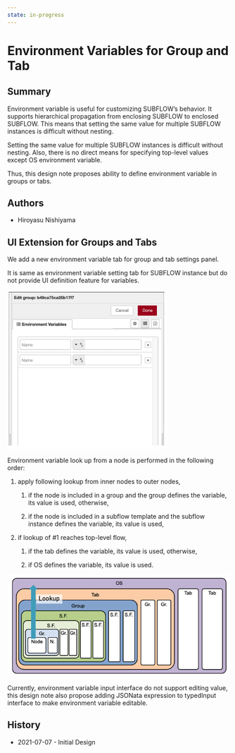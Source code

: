 ```yaml
---
state: in-progress
---
```


# Environment Variables for Group and Tab

## Summary

Environment variable is useful for customizing SUBFLOW’s behavior. It supports hierarchical propagation from enclosing SUBFLOW to enclosed SUBFLOW.  This means that setting the same value for multiple SUBFLOW instances is difficult without nesting.

Setting the same value for multiple SUBFLOW instances is difficult without nesting.
Also, there is no direct means for specifying top-level values except OS environment variable.

Thus, this design note proposes ability to define environment variable in groups or tabs. 

## Authors

- Hiroyasu Nishiyama

## UI Extension for Groups and Tabs

We add a new environment variable tab for group and tab settings panel.

It is same as environment variable setting tab for SUBFLOW instance but do not provide UI definition feature for variables.

![env-var-ui-for-group.png](env-var-ui-for-group.png)

Environment variable look up from a node is performed in the following order:

1. apply following lookup from inner nodes to outer nodes,
   
   1. if the node is included in a group and the group defines the variable, its value is used, otherwise,
   
   2. if the node is included in a subflow template and the subflow instance defines the variable, its value is used,

2. if lookup of #1 reaches top-level flow,
   
   1. if the tab defines the variable, its value is used, otherwise,
   
   2. if OS defines the variable, its value is used.

![env-var-lookup.png](env-var-lookup.png)

Currently, environment variable input interface do not support editing value, this design note also propose adding JSONata expression to typedInput interface to make environment variable editable.

## History

- 2021-07-07 - Initial Design
